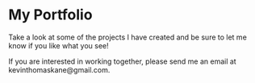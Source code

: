 # My Portfolio 

<p>Take a look at some of the projects I have created and be sure to let me know if you like what you see!</p>

<p>If you are interested in working together, please send me an email at kevinthomaskane@gmail.com. </p>

